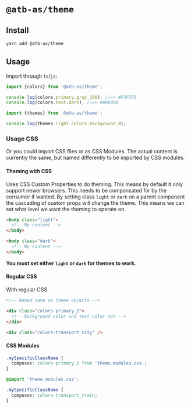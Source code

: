 # `@atb-as/theme`

## Install

```sh
yarn add @atb-as/theme
```

## Usage

Import through `ts`/`js`:

```ts
import {colors} from '@atb-as/theme';

console.log(colors.primary.gray_100); //=> #F5F5F6
console.log(colors.text.dark); //=> #000000
```

```ts
import {themes} from '@atb-as/theme';

console.log(themes.light.colors.background_0);
```

### Usage CSS

Or you could import CSS files or as CSS Modules. The actual content is currently the same, but named differently to be imported by CSS modules.

#### Theming with CSS

Uses CSS Custom Properties to do theming. This means by default it only support newer browsers. This needs to be compansated for by the consumer if wanted.
By setting class `light` or `dark` on a parent component the cascading of custom props will change the theme. This means we can set what level we want the theming to operate on.

```html
<body class="light">
  <!-- My content -->
</body>

<body class="dark">
  <!-- My content -->
</body>
```

**You must set either `light` or `dark` for themes to work.**

#### Regular CSS

With regular CSS.

```html
<!-- Named same as theme objects -->

<div class="colors-primary_2">
  <!-- background color and text color set -->
</div>

<div class="colors-transport_city" />
```

#### CSS Modules

```css
.mySpecificClassName {
  composes: colors-primary_2 from 'theme.modules.css';
}
```

```css
@import 'theme.modules.css';

.mySpecificClassName {
  composes: colors-transport_train;
}
```

